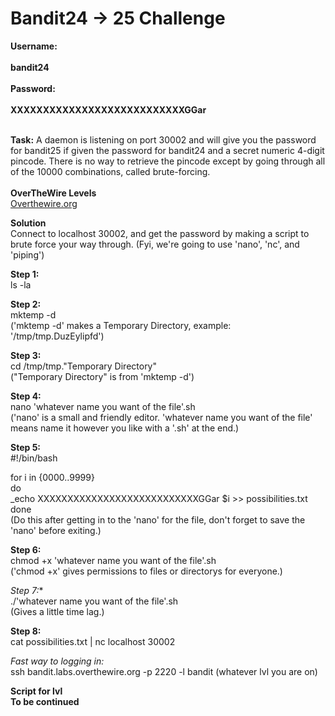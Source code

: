 # Bandit24 -> 25 Challenge

**Username:**
<br>
<br>
**bandit24**
<br>
<br>
**Password:**
<br>
<br>
**XXXXXXXXXXXXXXXXXXXXXXXXXXXGGar**
<br>
<br>

**Task:**
A daemon is listening on port 30002 and will give you the password for bandit25 if given the password for bandit24 and a secret numeric 4-digit pincode. 
There is no way to retrieve the pincode except by going through all of the 10000 combinations, called brute-forcing.
<br>
<br>
**OverTheWire Levels**
<br>
[Overthewire.org](https://overthewire.org/wargames/bandit/bandit25.html)

**Solution**
<br>
Connect to localhost 30002, and get the password by making a script to brute force your way through. (Fyi, we're going to use 'nano', 'nc', and 'piping')             

**Step 1:**
<br>
ls -la

**Step 2:**
<br>
mktemp -d
<br>
('mktemp -d' makes a Temporary Directory, example: '/tmp/tmp.DuzEylipfd')

**Step 3:**
<br>
cd /tmp/tmp."Temporary Directory"
<br>
("Temporary Directory" is from 'mktemp -d')

**Step 4:**
<br>
nano 'whatever name you want of the file'.sh
<br>
('nano' is  a  small  and friendly editor. 'whatever name you want of the file' means name it however you like with a '.sh' at the end.)

**Step 5:**
<br>
#!/bin/bash

for i in {0000..9999}
<br>
do
<br>
        _echo XXXXXXXXXXXXXXXXXXXXXXXXXXXGGar $i >> possibilities.txt
<br>
done
<br>
(Do this after getting in to the 'nano' for the file, don't forget to save the 'nano' before exiting.)

**Step 6:**
<br>
chmod +x 'whatever name you want of the file'.sh
<br>
('chmod +x' gives permissions to files or directorys for everyone.)

*Step 7:**
<br>
./'whatever name you want of the file'.sh
<br>
(Gives a little time lag.)

**Step 8:**
<br>
cat possibilities.txt | nc localhost 30002
<br>

*Fast way to logging in:*
<br>
ssh bandit.labs.overthewire.org -p 2220 -l bandit (whatever lvl you are on)

**Script for lvl**
<br>
**To be continued**
